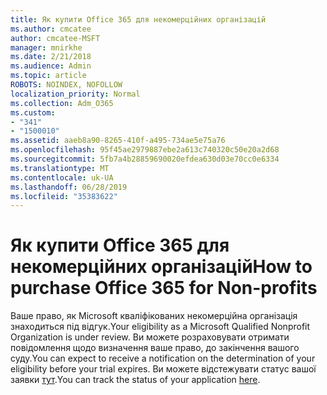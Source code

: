 ```yaml
---
title: Як купити Office 365 для некомерційних організацій
ms.author: cmcatee
author: cmcatee-MSFT
manager: mnirkhe
ms.date: 2/21/2018
ms.audience: Admin
ms.topic: article
ROBOTS: NOINDEX, NOFOLLOW
localization_priority: Normal
ms.collection: Adm_O365
ms.custom:
- "341"
- "1500010"
ms.assetid: aaeb8a90-8265-410f-a495-734ae5e75a76
ms.openlocfilehash: 95f45ae2979887ebe2a613c740320c50e20a2d68
ms.sourcegitcommit: 5fb7a4b28859690020efdea630d03e70cc0e6334
ms.translationtype: MT
ms.contentlocale: uk-UA
ms.lasthandoff: 06/28/2019
ms.locfileid: "35383622"
---
```

# <a name="how-to-purchase-office-365-for-non-profits"></a><span data-ttu-id="b6a5b-102">Як купити Office 365 для некомерційних організацій</span><span class="sxs-lookup"><span data-stu-id="b6a5b-102">How to purchase Office 365 for Non-profits</span></span>

<span data-ttu-id="b6a5b-103">Ваше право, як Microsoft кваліфікованих некомерційна організація знаходиться під відгук.</span><span class="sxs-lookup"><span data-stu-id="b6a5b-103">Your eligibility as a Microsoft Qualified Nonprofit Organization is under review.</span></span> <span data-ttu-id="b6a5b-104">Ви можете розраховувати отримати повідомлення щодо визначення ваше право, до закінчення вашого суду.</span><span class="sxs-lookup"><span data-stu-id="b6a5b-104">You can expect to receive a notification on the determination of your eligibility before your trial expires.</span></span> <span data-ttu-id="b6a5b-105">Ви можете відстежувати статус вашої заявки [тут](http://eligibilityweb.azurewebsites.net/).</span><span class="sxs-lookup"><span data-stu-id="b6a5b-105">You can track the status of your application [here](http://eligibilityweb.azurewebsites.net/).</span></span>
  